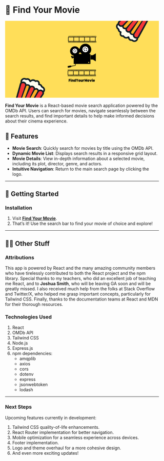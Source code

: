# 🎥 Find Your Movie

![Find Your Movie Logo](public/FindYourMovie_githublogo.png)

**Find Your Movie** is a React-based movie search application powered by the OMDb API. Users can search for movies, navigate seamlessly between the search results, and find important details to help make informed decisions about their cinema experience.

## 🍿 Features
- **Movie Search**: Quickly search for movies by title using the OMDb API.
- **Dynamic Movie List**: Displays search results in a responsive grid layout.
- **Movie Details**: View in-depth information about a selected movie, including its plot, director, genre, and actors.
- **Intuitive Navigation**: Return to the main search page by clicking the logo.

---

## 🚀 Getting Started

### Installation

1. Visit **[Find Your Movie](https://findyourmovienow.netlify.app)**.
2. That’s it! Use the search bar to find your movie of choice and explore!

---

## 👨‍💻 Other Stuff

### Attributions
This app is powered by React and the many amazing community members who have tirelessly contributed to both the React project and the npm library. Special thanks to my teachers, who did an excellent job of teaching me React, and to **Joshua Smith**, who will be leaving GA soon and will be greatly missed. I also received much help from the folks at Stack Overflow and Twitter/X, who helped me grasp important concepts, particularly for Tailwind CSS. Finally, thanks to the documentation teams at React and MDN for their thorough resources.

### Technologies Used
1. React
2. OMDb API
3. Tailwind CSS
4. Node.js
5. Express.js
6. npm dependencies:
   - amqplib
   - axios
   - cors
   - dotenv
   - express
   - jsonwebtoken
   - lodash

---

### Next Steps

Upcoming features currently in development:
1. Tailwind CSS quality-of-life enhancements.
2. React Router implementation for better navigation.
3. Mobile optimization for a seamless experience across devices.
4. Footer implementation.
5. Logo and theme overhaul for a more cohesive design.
6. And even more exciting updates!
